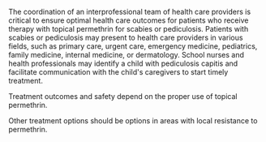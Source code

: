The coordination of an interprofessional team of health care providers is critical to ensure optimal health care outcomes for patients who receive therapy with topical permethrin for scabies or pediculosis. Patients with scabies or pediculosis may present to health care providers in various fields, such as primary care, urgent care, emergency medicine, pediatrics, family medicine, internal medicine, or dermatology. School nurses and health professionals may identify a child with pediculosis capitis and facilitate communication with the child's caregivers to start timely treatment.

Treatment outcomes and safety depend on the proper use of topical permethrin.

Other treatment options should be options in areas with local resistance to permethrin.